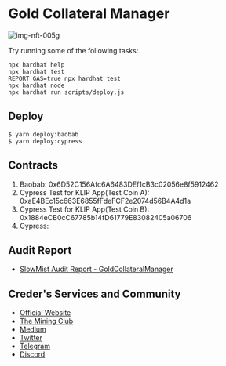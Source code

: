 # Gold Collateral Manager

![img-nft-005g](https://github.com/CrederLabs/Gold-Collateral-Manager/assets/34641838/3b235317-a1ca-4b89-8c69-cadfb3997a25)

Try running some of the following tasks:

```shell
npx hardhat help
npx hardhat test
REPORT_GAS=true npx hardhat test
npx hardhat node
npx hardhat run scripts/deploy.js
```

## Deploy

```
$ yarn deploy:baobab
$ yarn deploy:cypress
```

## Contracts

1. Baobab: 0x6D52C156Afc6A6483DEf1cB3c02056e8f5912462
2. Cypress Test for KLIP App(Test Coin A): 0xaE4BEc15c663E6855fFdeFCF2e2074d56B4A4d1a
3. Cypress Test for KLIP App(Test Coin B): 0x1884eCB0cC67785b14fD61779E83082405a06706
4. Cypress: 

## Audit Report

- [SlowMist Audit Report - GoldCollateralManager](https://github.com/CrederLabs/audit/blob/main/GoldCollateralManager/SlowMist%20Audit%20Report%20-%20GoldCollateralManager.pdf)

## Creder's Services and Community

- [Official Website](https://www.creder.biz)
- [The Mining Club](https://theminingclub.io)
- [Medium](https://medium.com/@creder2022)
- [Twitter](https://twitter.com/creder_official)
- [Telegram](https://t.me/creder_tg)
- [Discord](https://discord.com/invite/dR6FD4BYNk)